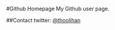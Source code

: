 #Github Homepage
My Github user page.

##Contact
twitter: [@thoolihan](http://twitter.com/thoolihan)
